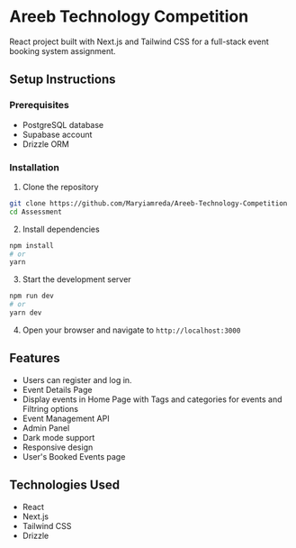 # Areeb Technology Competition

React project built with Next.js and Tailwind CSS for a full-stack event booking system assignment.

## Setup Instructions

### Prerequisites

- PostgreSQL database
- Supabase account
- Drizzle ORM

### Installation

1. Clone the repository

```bash
git clone https://github.com/Maryiamreda/Areeb-Technology-Competition
cd Assessment
```

2. Install dependencies

```bash
npm install
# or
yarn
```

3. Start the development server

```bash
npm run dev
# or
yarn dev
```

4. Open your browser and navigate to `http://localhost:3000`

## Features

- Users can register and log in.
- Event Details Page
- Display events in Home Page with Tags and categories for events and Filtring options
- Event Management API
- Admin Panel
- Dark mode support
- Responsive design
- User's Booked Events page

## Technologies Used

- React
- Next.js
- Tailwind CSS
- Drizzle
